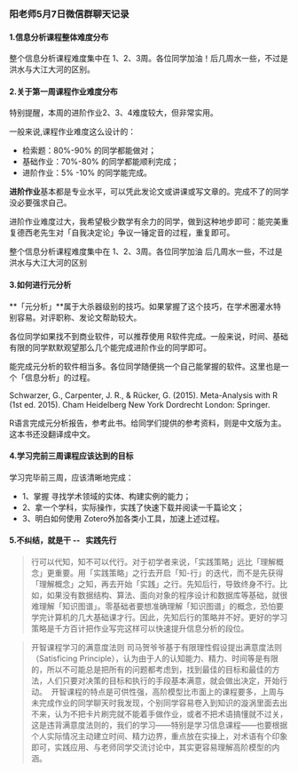 
###  阳老师5月7日微信群聊天记录    

####  1.信息分析课程整体难度分布  

整个信息分析课程难度集中在 1、2、3周。各位同学加油！后几周水一些，不过是洪水与大江大河的区别。 

####  2.关于第一周课程作业难度分布

特别提醒，本周的进阶作业2、3、4难度较大，但非常实用。    

一般来说,课程作业难度这么设计的：
 
* 检索题：80%-90% 的同学都能做对；  
* 基础作业：70%-80% 的同学都能顺利完成；  
* 进阶作业：5% -10% 的同学能完成。


**进阶作业**基本都是专业水平，可以凭此发论文或讲课或写文章的。完成不了的同学没必要强求自己。  

进阶作业难度过大，我希望极少数学有余力的同学，做到这种地步即可：能完美重复德西老先生对「自我决定论」争议一锤定音的过程，重复即可。  

整个信息分析课程难度集中在 1、2、3周。各位同学加油 后几周水一些，不过是洪水与大江大河的区别  


####  3.如何进行元分析 

**「元分析」**属于大杀器级别的技巧。如果掌握了这个技巧，在学术圈灌水特别容易。对评职称、发论文帮助较大。  

各位同学如果找不到商业软件，可以推荐使用 R软件完成。一般来说，时间、基础有限的同学默默观望那么几个能完成进阶作业的同学即可。

能完成元分析的软件相当多。各位同学随便挑一个自己能掌握的软件。这里也是一个「信息分析」的过程。

Schwarzer, G., Carpenter, J. R., & Rücker, G. (2015). Meta-Analysis with R (1st ed. 2015). Cham Heidelberg New York Dordrecht London: Springer.


R语言完成元分析报告，参考此书。给同学们提供的参考资料，则是中文版为主。这本书还没翻译成中文。    

####  4.学习完前三周课程应该达到的目标  

学习完毕前三周，应该清晰地完成：

* 1、掌握 寻找学术领域的实体、构建实例的能力；
* 2、拿一个学科，实际操作，实践了快速下载并阅读一千篇论文；
* 3、明白如何使用 Zotero外加各类小工具，加速上述过程。  


####  5.不纠结，就是干 --   实践先行

 >行可以代知，知不可以代行。对于初学者来说，「实践策略」远比「理解概念」更重要。用「实践策略」之行去开启「知-行」的迭代，而不是先获得「理解概念」之知，再去开始「实践」之行。先知后行，导致终身不行。比如，如果没有数据结构、算法、面向对象的程序设计和数据库等基础，就很难理解「知识图谱」。零基础者要想准确理解「知识图谱」的概念，恐怕要学完计算机的几大基础课才行。因此，先知后行的策略并不好。更好的学习策略是千方百计把作业写完这样可以快速提升信息分析的段位。            


>开智课程学习的满意度法则
司马贺爷爷基于有限理性假设提出满意度法则（Satisficing Principle），认为由于人的认知能力、精力、时间等是有限的，所以不可能总是把所有的问题都考虑到，找到最佳的目标和最佳的方法，人们只要对决策的目标和执行的手段基本满意，就会做出决定，开始行动。 
开智课程的特点是可供性强，高阶模型比市面上的课程要多，上周与未完成作业的同学聊天时我发现，个别同学容易卷入到知识的漩涡里面去出不来，认为不把卡片刷完就不能着手做作业，或者不把术语搞懂就不过关，这是违背满意度法则的，我们的学习——特别是学习信息课程——也要根据个人实际情况主动建立时间、精力边界，重点放在实操上，对术语有个印象即可，实践应用、与老师同学交流讨论中，其实更容易理解高阶模型的内涵。    






